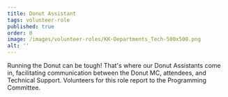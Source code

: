 ```yaml
---
title: Donut Assistant
tags: volunteer-role
published: true
order: 0
image: /images/volunteer-roles/KK-Departments_Tech-500x500.png
alt: ''
---
```

Running the Donut can be tough! That's where our Donut Assistants come in, facilitating communication between the Donut MC, attendees, and Technical Support. Volunteers for this role report to the Programming Committee.